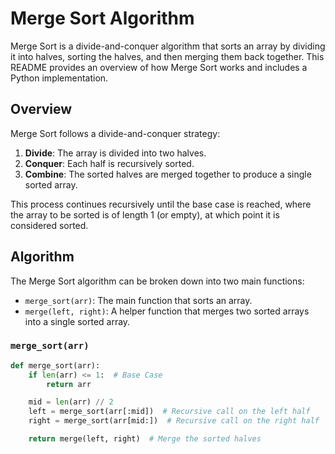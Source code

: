 
# Merge Sort Algorithm

Merge Sort is a divide-and-conquer algorithm that sorts an array by dividing it into halves, sorting the halves, and then merging them back together. This README provides an overview of how Merge Sort works and includes a Python implementation.

## Overview

Merge Sort follows a divide-and-conquer strategy:

1. **Divide**: The array is divided into two halves.
2. **Conquer**: Each half is recursively sorted.
3. **Combine**: The sorted halves are merged together to produce a single sorted array.

This process continues recursively until the base case is reached, where the array to be sorted is of length 1 (or empty), at which point it is considered sorted.

## Algorithm

The Merge Sort algorithm can be broken down into two main functions:

- `merge_sort(arr)`: The main function that sorts an array.
- `merge(left, right)`: A helper function that merges two sorted arrays into a single sorted array.

### `merge_sort(arr)`

```python
def merge_sort(arr):
    if len(arr) <= 1:  # Base Case
        return arr

    mid = len(arr) // 2
    left = merge_sort(arr[:mid])  # Recursive call on the left half 
    right = merge_sort(arr[mid:])  # Recursive call on the right half

    return merge(left, right)  # Merge the sorted halves

